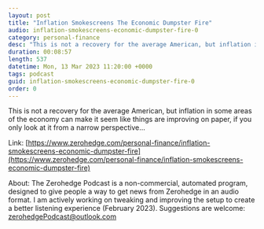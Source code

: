 ```yaml
---
layout: post
title: "Inflation Smokescreens The Economic Dumpster Fire"
audio: inflation-smokescreens-economic-dumpster-fire-0
category: personal-finance
desc: "This is not a recovery for the average American, but inflation in some areas of the economy can make it seem like things are improving on paper, if you only look at it from a narrow perspective..."
duration: 00:08:57
length: 537
datetime: Mon, 13 Mar 2023 11:20:00 +0000
tags: podcast
guid: inflation-smokescreens-economic-dumpster-fire-0
order: 0
---
```

This is not a recovery for the average American, but inflation in some areas of the economy can make it seem like things are improving on paper, if you only look at it from a narrow perspective...

Link: [https://www.zerohedge.com/personal-finance/inflation-smokescreens-economic-dumpster-fire](https://www.zerohedge.com/personal-finance/inflation-smokescreens-economic-dumpster-fire)

About: The Zerohedge Podcast is a non-commercial, automated program, designed to give people a way to get news from Zerohedge in an audio format.  I am actively working on tweaking and improving the setup to create a better listening experience (February 2023).  Suggestions are welcome: [zerohedgePodcast@outlook.com](mailto:zerohedgePodcast@outlook.com)